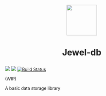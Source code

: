 <p align="center">
  <img width="100" height="100" src="https://i.imgur.com/hXhRuKm.png">
</p>
<b> <h1> <p align="center">  Jewel-db  </p> </h1> </b>

 ![](https://img.shields.io/badge/JewelDb-Built%20with%20Rust-red) ![](https://img.shields.io/badge/Status-WIP-yellow) [![Build Status](https://travis-ci.com/joshbosley/jewel-db.svg?branch=master)](https://travis-ci.com/joshbosley/jewel-db) 

(WIP)

A basic data storage library
